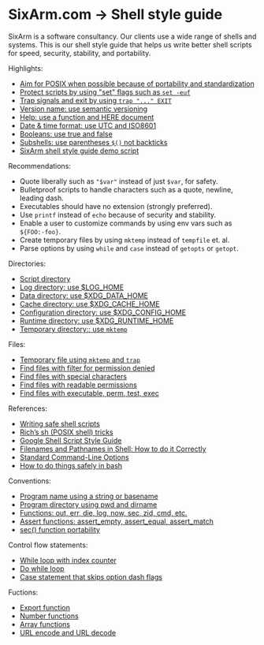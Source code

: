 # SixArm.com → Shell style guide

SixArm is a software consultancy. Our clients use a wide range of shells and systems. This is our shell style guide that helps us write better shell scripts for speed, security, stability, and portability.

Highlights:

  * [Aim for POSIX when possible because of portability and standardization](doc/aim-for-posix.md)
  * [Protect scripts by using "set" flags such as `set -euf`](doc/protect-scripts-by-using-set-flags.md)
  * [Trap signals and exit by using `trap "..." EXIT`](doc/trap-signals-and-exit.md)
  * [Version name: use semantic versioning](doc/version-name-use-semantic-versioning.md)
  * [Help: use a function and HERE document](doc/help-use-a-function-and-here-document.md)
  * [Date &amp; time format: use UTC and ISO8601](doc/date-time-format-use-utc-and-iso8601.md)
  * [Booleans: use true and false](doc/booleans-use-true-and-false.md)
  * [Subshells: use parentheses `$()` not backticks](doc/subshells-use-parentheses-not-backticks.md)
  * [SixArm shell style guide demo script](doc/sixarm-shell-style-guide-demo.sh)

Recommendations:

  * Quote liberally such as `"$var"` instead of just `$var`, for safety.
  * Bulletproof scripts to handle characters such as a quote, newline, leading dash.
  * Executables should have no extension (strongly preferred).
  * Use `printf` instead of `echo` because of security and stability.
  * Enable a user to customize commands by using env vars such as `${FOO:-foo}`.
  * Create temporary files by using `mktemp` instead of `tempfile` et. al.
  * Parse options by using `while` and `case` instead of `getopts` or `getopt`.

Directories:

  * [Script directory](doc/directories/script-directory.md)
  * [Log directory: use $LOG_HOME](doc/directories/cache-directory-use-log-home.md)
  * [Data directory: use $XDG_DATA_HOME](doc/directories/data-directory-use-xdg-data-home.md)
  * [Cache directory: use $XDG_CACHE_HOME](doc/directories/cache-directory-use-xdg-cache-home.md)
  * [Configuration directory: use $XDG_CONFIG_HOME](doc/directories/configuration-directory-use-xdg-config-home.md)
  * [Runtime directory: use $XDG_RUNTIME_HOME](doc/directories/runtime-directory-use-xdg-runtime-home.md)
  * [Temporary directory:: use `mktemp`](doc/directories/temporary-directory-use-mktemp.md)

Files:

  * [Temporary file using `mktemp` and `trap`](doc/temporary-file-using-mktemp-and-trap.md)
  * [Find files with filter for permission denied](doc/find-files-with-filter-for-permission-denied.md)
  * [Find files with special characters](doc/find-files-with-special-characters.md)
  * [Find files with readable permissions](doc/find-files-with-readable-permissions.md)
  * [Find files with executable, perm, test, exec](doc/find-files-with-executable-perm-test-exec.md)

References:

  * [Writing safe shell scripts](https://sipb.mit.edu/doc/safe-shell/)
  * [Rich’s sh (POSIX shell) tricks](http://www.etalabs.net/sh_tricks.html)
  * [Google Shell Script Style Guide](https://google.github.io/styleguide/shell.xml)
  * [Filenames and Pathnames in Shell: How to do it Correctly](http://www.dwheeler.com/essays/filenames-in-shell.html)
  * [Standard Command-Line Options](http://www.tldp.org/LDP/abs/html/standard-options.html)
  * [How to do things safely in bash](https://github.com/anordal/shellharden/blob/master/how_to_do_things_safely_in_bash.md)

Conventions:

  * [Program name using a string or basename](doc/program-name-using-a-string-or-basename.md)
  * [Program directory using pwd and dirname](doc/program-directory-using-pwd-andr-basename.md)
  * [Functions: out, err, die, log, now, sec, zid, cmd, etc.](doc/functions-out-err-die-log-now-sec-zid-cmd-etc.md)
  * [Assert functions: assert_empty, assert_equal, assert_match](doc/assert-functions.md)
  * [sec() function portability](doc/sec-function-portability.md)

Control flow statements:

  * [While loop with index counter](doc/while-loop-with-index-counter.md)
  * [Do while loop](doc/do-while-loop.md)
  * [Case statement that skips option dash flags](doc/case-statement-that-skips-option-dash-flags.md)

Fuctions:

  * [Export function](doc/export-function.md)
  * [Number functions](doc/number-functions.md)
  * [Array functions](doc/array-functions.md)
  * [URL encode and URL decode](doc/url-encode-and-url-decode.md)


